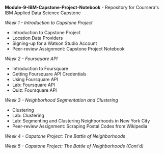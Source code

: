 **Module-9-IBM-Capstone-Project-Notebook** - Repository for Coursera's IBM Applied Data Science Capstone



*Week 1 - Introduction to Capstone Project*
* Introduction to Capstone Project
* Location Data Providers
* Signing-up for a Watson Studio Account
* Peer-review Assignment: Capstone Project Notebook

*Week 2 - Foursquare API*
* Introduction to Foursquare
* Getting Foursquare API Credentials
* Using Foursquare API
* Lab: Foursquare API
* Quiz: Foursquare API

*Week 3 - Neighborhood Segmentation and Clustering*
* Clustering
* Lab: Clustering
* Lab: Segmenting and Clustering Neighborhoods in New York City
* Peer-review Assignment: Scraping Postal Codes from Wikipedia

*Week 4 - Capstone Project: The Battle of Neighborhoods*

*Week 5 - Capstone Project: The Battle of Neighborhoods (Cont'd)*

 
